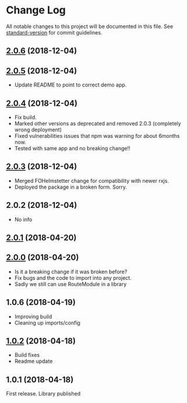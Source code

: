 # Change Log

All notable changes to this project will be documented in this file. See [standard-version](https://github.com/conventional-changelog/standard-version) for commit guidelines.

<a name="2.0.6"></a>
## [2.0.6](https://github.com/7jpsan/spotify-auth/compare/v2.0.5...v2.0.6) (2018-12-04)



<a name="2.0.5"></a>
## [2.0.5](https://github.com/7jpsan/spotify-auth/compare/v2.0.4...v2.0.5) (2018-12-04)
  - Update README to point to correct demo app.


<a name="2.0.4"></a>
## [2.0.4](https://github.com/7jpsan/spotify-auth/compare/v2.0.3...v2.0.4) (2018-12-04)
  - Fix build. 
  - Marked other versions as deprecated and removed 2.0.3 (completely wrong deployment)
  - Fixed vulnerabilities issues that npm was warning for about 6months now.
  - Tested with same app and no breaking change!! 


<a name="2.0.3"></a>
## [2.0.3](https://github.com/7jpsan/spotify-auth/compare/v2.0.2...v2.0.3) (2018-12-04)
  - Merged FOHelmstetter change for compatibility with newer rxjs. 
  - Deployed the package in a broken form. Sorry. 


<a name="2.0.2"></a>
## 2.0.2 (2018-12-04)
  - No info


<a name="2.0.1"></a>
## [2.0.1](https://github.com/7jpsan/spotify-auth/compare/v1.0.8...v2.0.1) (2018-04-20)



<a name="2.0.0"></a>
## [2.0.0](https://github.com/7jpsan/spotify-auth/compare/v1.0.6...v2.0.0) (2018-04-20)
 - Is it a breaking change if it was broken before? 
 - Fix bugs and the code to import into any project.
 - Sadly we still can use RouteModule in a library

<a name="1.0.6"></a>
## 1.0.6 (2018-04-19)
 - Improving build
 - Cleaning up imports/config


<a name="1.0.2"></a>
## [1.0.2](/compare/v1.0.1...v1.0.2) (2018-04-18)
- Build fixes
- Readme update

<a name="1.0.1"></a>
## 1.0.1 (2018-04-18)

First release. Library published
